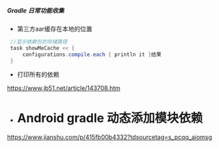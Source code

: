 ##### Gradle 日常功能收集

+ 第三方aar缓存在本地的位置

```java
 //显示依赖包的存储路径   
 task showMeCache << {
     configurations.compile.each { println it }结果
 }
```

+ 打印所有的依赖

https://www.jb51.net/article/143708.htm



+ # Android gradle 动态添加模块依赖

https://www.jianshu.com/p/415fb00b4332?tdsourcetag=s_pcqq_aiomsg